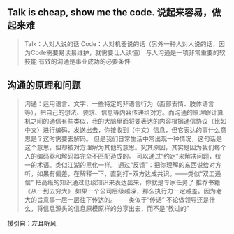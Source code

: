 
## Talk is cheap, show me the code. 说起来容易，做起来难
> Talk：人对人说的话
> Code：人对机器说的话（另外一种人对人说的话，因为Code需要易读易维护，就需要让人读懂）
> 与人沟通是一项非常重要的软技能
> 有效的沟通是事业成功的必要条件

## 沟通的原理和问题
> 沟通：运用语言、文字、一些特定的非语言行为（面部表情、肢体语言等），把自己的想法、要求、信息等内容传递给对方。而沟通的原理跟计算机之间的通信有些类似，我的大脑里面将要表达的内容根据通信协议（比如中文）进行编码，发送出去，你接收到（中文）信息，但它表达的事什么意思是？这时需要去解码。
> 但是我们日常生活中常出现一种情况，这句话是这个意思，但却被对方理解为其他的意思。究其原因，其实是因为我们每个人的编码器和解码器完全不匹配造成的。
> 可以通过“约定”来解决问题，统一的术语。类似江湖的黑化一样。
> 通过“反馈”：把你理解的东西说给对方听，如果有偏差，在解释一下，直到打=双方达成共识。——类似“双工通信”
> 把高级的知识通过低级知识来表达出来，你就是专家任务了
> 推荐书籍《从一到去穷大》
> 如果一个公司层级越深，那么执行力一定越差。因为老大的旨意事一层一层往下传达的。——类似于“传话”
> 不论做领导还是什么，将信息源头的信息原模原样的分享出去，而不是“教过的”


援引自：左耳听风

